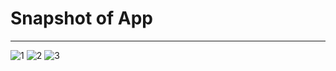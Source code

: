 # Snapshot of App
-------------------------------------------------------------------------------------------------------------------------------------------------------------------------
![1](https://user-images.githubusercontent.com/78656126/196063095-ad3ba3c1-234c-4c6e-a554-bb286089dda6.png)
![2](https://user-images.githubusercontent.com/78656126/196063097-d16ce145-f44b-48af-939e-bdeb117ce9c9.png)
![3](https://user-images.githubusercontent.com/78656126/196063101-2b680795-924a-447d-8189-ff4fce26eeda.png)
